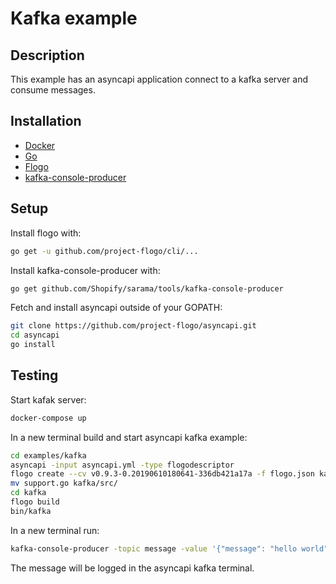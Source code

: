# Kafka example

## Description
This example has an asyncapi application connect to a kafka server and consume messages.

## Installation
* [Docker](https://www.docker.com/)
* [Go](https://golang.org/)
* [Flogo](https://github.com/project-flogo/cli)
* [kafka-console-producer](https://github.com/Shopify/sarama/tree/master/tools/kafka-console-producer)

## Setup
Install flogo with:
```bash
go get -u github.com/project-flogo/cli/...
```

Install kafka-console-producer with:
```bash
go get github.com/Shopify/sarama/tools/kafka-console-producer
```

Fetch and install asyncapi outside of your GOPATH:
```bash
git clone https://github.com/project-flogo/asyncapi.git
cd asyncapi
go install
```

## Testing
Start kafak server:
```bash
docker-compose up
```

In a new terminal build and start asyncapi kafka example:
```bash
cd examples/kafka
asyncapi -input asyncapi.yml -type flogodescriptor
flogo create --cv v0.9.3-0.20190610180641-336db421a17a -f flogo.json kafka
mv support.go kafka/src/
cd kafka
flogo build
bin/kafka
```

In a new terminal run:
```bash
kafka-console-producer -topic message -value '{"message": "hello world"}' -brokers :9092
```

The message will be logged in the asyncapi kafka terminal.
